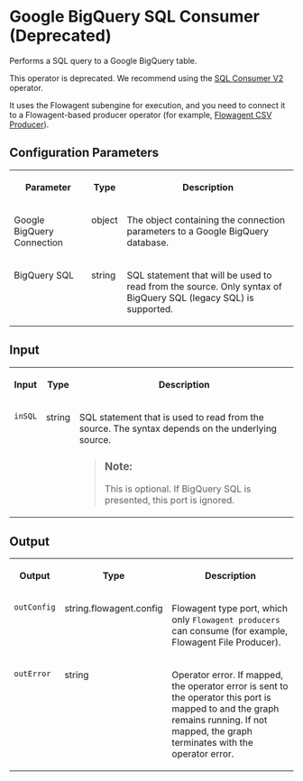 <!-- loio67d243f60ccc4ac980bf3bd3160d3269 -->

# Google BigQuery SQL Consumer \(Deprecated\)

Performs a SQL query to a Google BigQuery table.



This operator is deprecated. We recommend using the [SQL Consumer V2](sql-consumer-v2-a4a74c3.md) operator.

It uses the Flowagent subengine for execution, and you need to connect it to a Flowagent-based producer operator \(for example, [Flowagent CSV Producer](flowagent-csv-producer-eb59df8.md)\).



<a name="loio67d243f60ccc4ac980bf3bd3160d3269__section_hgl_2p2_p2b"/>

## Configuration Parameters


<table>
<tr>
<th valign="top">

Parameter

</th>
<th valign="top">

Type

</th>
<th valign="top">

Description

</th>
</tr>
<tr>
<td valign="top">

Google BigQuery Connection

</td>
<td valign="top">

object

</td>
<td valign="top">

The object containing the connection parameters to a Google BigQuery database.

</td>
</tr>
<tr>
<td valign="top">

BigQuery SQL

</td>
<td valign="top">

string

</td>
<td valign="top">

SQL statement that will be used to read from the source. Only syntax of BigQuery SQL \(legacy SQL\) is supported.

</td>
</tr>
</table>



<a name="loio67d243f60ccc4ac980bf3bd3160d3269__section_jgl_2p2_p2b"/>

## Input


<table>
<tr>
<th valign="top">

Input

</th>
<th valign="top">

Type

</th>
<th valign="top">

Description

</th>
</tr>
<tr>
<td valign="top">

`inSQL` 

</td>
<td valign="top">

string

</td>
<td valign="top">

SQL statement that is used to read from the source. The syntax depends on the underlying source.

> ### Note:  
> This is optional. If BigQuery SQL is presented, this port is ignored.



</td>
</tr>
</table>



<a name="loio67d243f60ccc4ac980bf3bd3160d3269__section_lgl_2p2_p2b"/>

## Output


<table>
<tr>
<th valign="top">

Output

</th>
<th valign="top">

Type

</th>
<th valign="top">

Description

</th>
</tr>
<tr>
<td valign="top">

`outConfig` 

</td>
<td valign="top">

string.flowagent.config

</td>
<td valign="top">

Flowagent type port, which only `Flowagent producers` can consume \(for example, Flowagent File Producer\).

</td>
</tr>
<tr>
<td valign="top">

`outError` 

</td>
<td valign="top">

string

</td>
<td valign="top">

Operator error. If mapped, the operator error is sent to the operator this port is mapped to and the graph remains running. If not mapped, the graph terminates with the operator error.

</td>
</tr>
</table>

